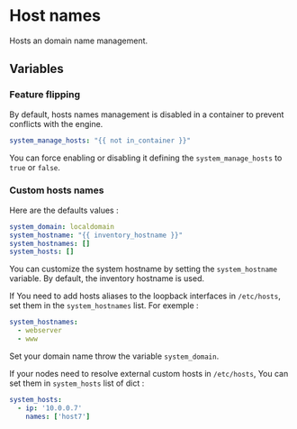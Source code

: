 Host names
==========

Hosts an domain name management.

Variables
---------

### Feature flipping

By default, hosts names management is disabled in a container to prevent
conflicts with the engine.

```yaml
system_manage_hosts: "{{ not in_container }}"
```

You can force enabling or disabling it defining the `system_manage_hosts` to `true` or `false`.

### Custom hosts names

Here are the defaults values :

```yaml
system_domain: localdomain
system_hostname: "{{ inventory_hostname }}"
system_hostnames: []
system_hosts: []
```

You can customize the system hostname by setting the `system_hostname` variable. By default, the inventory hostname is used.

If You need to add hosts aliases to the loopback interfaces in `/etc/hosts`, set them in the `system_hostnames` list. For exemple :

```yaml
system_hostnames:
  - webserver
  - www
```

Set your domain name throw the variable `system_domain`.

If your nodes need to resolve external custom hosts in `/etc/hosts`, You can set them in `system_hosts` list of dict :

```yaml
system_hosts:
  - ip: '10.0.0.7'
    names: ['host7']
```
